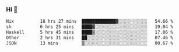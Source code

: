 ### Hi 👋

<!--START_SECTION:waka-->

```txt
Nix          18 hrs 27 mins  █████████████▓░░░░░░░░░░░   54.66 %
sh           6 hrs 25 mins   ████▓░░░░░░░░░░░░░░░░░░░░   19.04 %
Haskell      5 hrs 45 mins   ████▒░░░░░░░░░░░░░░░░░░░░   17.06 %
Other        2 hrs 31 mins   ██░░░░░░░░░░░░░░░░░░░░░░░   07.46 %
JSON         13 mins         ▒░░░░░░░░░░░░░░░░░░░░░░░░   00.67 %
```

<!--END_SECTION:waka-->
